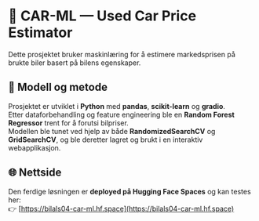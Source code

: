 # 🚗 CAR-ML — Used Car Price Estimator

Dette prosjektet bruker maskinlæring for å estimere markedsprisen på brukte biler basert på bilens egenskaper.

## 🧠 Modell og metode
Prosjektet er utviklet i **Python** med **pandas**, **scikit-learn** og **gradio**.  
Etter dataforbehandling og feature engineering ble en **Random Forest Regressor** trent for å forutsi bilpriser.  
Modellen ble tunet ved hjelp av både **RandomizedSearchCV** og **GridSearchCV**, og ble deretter lagret og brukt i en interaktiv webapplikasjon.

## 🌐 Nettside
Den ferdige løsningen er **deployed på Hugging Face Spaces** og kan testes her:  
👉 [https://bilals04-car-ml.hf.space](https://bilals04-car-ml.hf.space)
